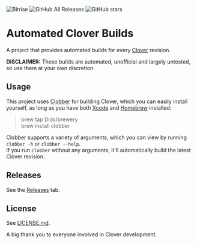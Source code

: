 ![Bitrise](https://img.shields.io/bitrise/d99a8cc679de9944/master.svg?label=Build%20Status&style=for-the-badge&token=4iYU6RsLSXBRMno3j3GnJg)
![GitHub All Releases](https://img.shields.io/github/downloads/Dids/clover-builder/total.svg?style=for-the-badge)
![GitHub stars](https://img.shields.io/github/stars/Dids/clover-builder.svg?label=Stargazers&style=for-the-badge)

# Automated Clover Builds

A project that provides automated builds for every [Clover](https://clover-wiki.zetam.org) revision.

**DISCLAIMER:** These builds are automated, unofficial and largely untested, so use them at your own discretion.

## Usage

This project uses [Clobber](https://github.com/Dids/clobber) for building Clover, which you can easily install yourself, as long as you have both [Xcode](https://developer.apple.com/xcode/) and [Homebrew](https://brew.sh/) installed:

> brew tap Dids/brewery  
> brew install clobber  

Clobber supports a variety of arguments, which you can view by running `clobber -h` or `clobber --help`.  
If you run `clobber` without any arguments, it'll automatically build the latest Clover revision.

## Releases

See the [Releases](https://github.com/Dids/clover-builder/releases) tab.

## License

See [LICENSE.md](LICENSE.md).

A big thank you to everyone involved in Clover development.
